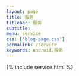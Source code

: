 ```yaml
---
layout: page
title: 服务
titlebar: 服务
subtitle: 
menu: service
css: ['blog-page.css']
permalink: /service
keywords: Android,服务
---
```


{% include service.html %}